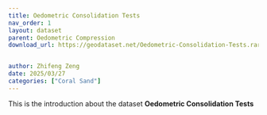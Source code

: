 ```yaml
---
title: Oedometric Consolidation Tests
nav_order: 1
layout: dataset
parent: Oedometric Compression
download_url: https://geodataset.net/Oedometric-Consolidation-Tests.rar


author: Zhifeng Zeng
date: 2025/03/27
categories: ["Coral Sand"]
---
```


This is the introduction about the dataset **Oedometric Consolidation Tests**